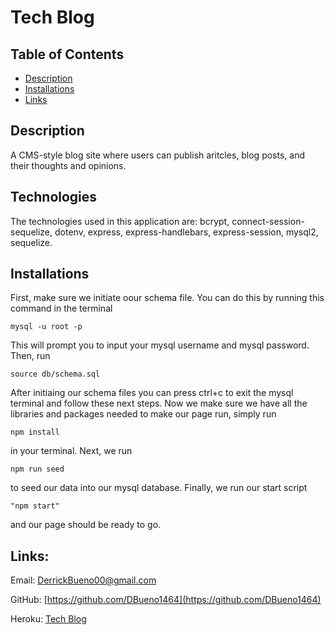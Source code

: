 # Tech Blog

## Table of Contents

- [Description](#Description)
- [Installations](#Installations)
- [Links](#Links)

## Description

A CMS-style blog site where users can publish aritcles, blog posts, and their thoughts and opinions.

## Technologies

The technologies used in this application are: bcrypt, connect-session-sequelize, dotenv, express, express-handlebars, express-session, mysql2, sequelize.

## Installations

First, make sure we initiate oour schema file. You can do this by running this command in the terminal

```
mysql -u root -p
```

This will prompt you to input your mysql username and mysql password. Then, run

```
source db/schema.sql
```

After initiaing our schema files you can press ctrl+c to exit the mysql terminal and follow these next steps. Now we make sure we have all the libraries and packages needed to make our page run, simply run

```
npm install
```

in your terminal. Next, we run

```
npm run seed
```

to seed our data into our mysql database. Finally, we run our start script

```
"npm start"
```

and our page should be ready to go.

## Links:

Email: [DerrickBueno00@gmail.com](DerrickBueno00@gmail.com)

GitHub: [https://github.com/DBueno1464](https://github.com/DBueno1464)

Heroku: [Tech Blog](https://shielded-coast-48263.herokuapp.com)
